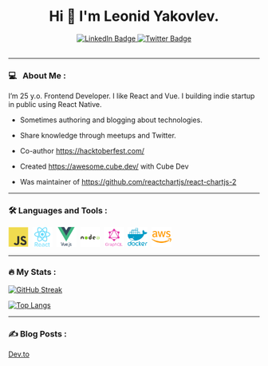 <div id="header" align="center">
  <h1> Hi 👋 I'm Leonid Yakovlev.</h1>
  <div id="badges">
    <a href="https://www.linkedin.com/in/%F0%9F%92%BB-leonid-yakovlev-%F0%9F%93%88-84a2191ab/">
      <img src="https://img.shields.io/badge/LinkedIn-blue?style=for-the-badge&logo=linkedin&logoColor=white" alt="LinkedIn Badge"/>
    </a>
    <a href="https://twitter.com/Leonid_frontend">
      <img src="https://img.shields.io/badge/Twitter-blue?style=for-the-badge&logo=twitter&logoColor=white" alt="Twitter Badge"/>
    </a>
  </div>
  <img src="https://komarev.com/ghpvc/?username=sudheerj&style=flat-square&color=blue" alt=""/>
</div>

---

### 💻 &nbsp; About Me :
I’m 25 y.o. Frontend Developer. I like React and Vue. I building indie startup in public using React Native.

- Sometimes authoring and blogging about technologies.

- Share knowledge through meetups and Twitter.

- Co-author https://hacktoberfest.com/

- Created https://awesome.cube.dev/ with Cube Dev

- Was maintainer of https://github.com/reactchartjs/react-chartjs-2

---

### :hammer_and_wrench: Languages and Tools :
<div>
  <img src="https://github.com/devicons/devicon/blob/master/icons/javascript/javascript-original.svg" title="JavaScript" alt="JavaScript" width="40" height="40"/>&nbsp;
  <img src="https://github.com/devicons/devicon/blob/master/icons/react/react-original-wordmark.svg" title="React" alt="React" width="40" height="40"/>&nbsp;
  <img src="https://github.com/devicons/devicon/blob/master/icons/vuejs/vuejs-original-wordmark.svg" title="VueJS" alt="=VueJS" width="40" height="40"/>&nbsp;
  <img src="https://github.com/devicons/devicon/blob/master/icons/nodejs/nodejs-original-wordmark.svg" title="NodeJS" alt="NodeJS" width="40" height="40"/>&nbsp;
  <img src="https://github.com/devicons/devicon/blob/master/icons/graphql/graphql-plain-wordmark.svg" title="GraphQL" alt="GraphQL" width="40" height="40"/>&nbsp;
  <img src="https://github.com/devicons/devicon/blob/master/icons/docker/docker-plain-wordmark.svg" title="Docker" alt="Docker" width="40" height="40"/>&nbsp;
  <img src="https://github.com/devicons/devicon/blob/master/icons/amazonwebservices/amazonwebservices-plain-wordmark.svg" title="AWS" alt="AWS" width="40" height="40"/>&nbsp;
</div>

---

### :fire: My Stats :
[![GitHub Streak](http://github-readme-streak-stats.herokuapp.com?user=YakovlevCoded&theme=dark&background=000000)](https://git.io/streak-stats)

[![Top Langs](https://github-readme-stats.vercel.app/api/top-langs/?username=YakovlevCoded&layout=compact&theme=vision-friendly-dark)](https://github.com/sudheerj/github-readme-stats)

---

### :writing_hand: Blog Posts :
[Dev.to](https://dev.to/leonid_frontend)

